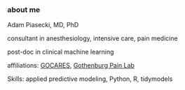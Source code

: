 ### about me

Adam Piasecki, MD, PhD

consultant in anesthesiology, intensive care, pain medicine

post-doc in clinical machine learning

affiliations: [GOCARES](https://gocares.se), [Gothenburg Pain Lab](https://gothenburgpainlab.com)

Skills: applied predictive modeling, Python, R, tidymodels



